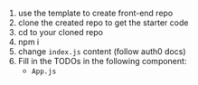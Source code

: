 1. use the template to create front-end repo 
2. clone the created repo to get the starter code 
3. cd to your cloned repo
4. npm i
5. change ```index.js``` content (follow auth0 docs)
6. Fill in the TODOs in the following component:
   - ```App.js```
